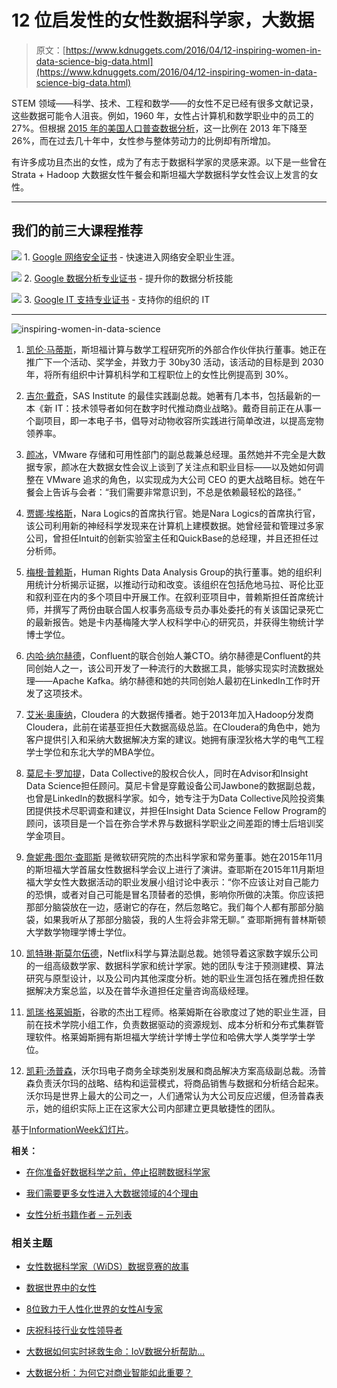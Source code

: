 # 12 位启发性的女性数据科学家，大数据

> 原文：[https://www.kdnuggets.com/2016/04/12-inspiring-women-in-data-science-big-data.html](https://www.kdnuggets.com/2016/04/12-inspiring-women-in-data-science-big-data.html)

STEM 领域——科学、技术、工程和数学——的女性不足已经有很多文献记录，这些数据可能令人沮丧。例如，1960 年，女性占计算机和数学职业中的员工的 27%。但根据 [2015 年的美国人口普查数据分析](http://www.aauw.org/research/solving-the-equation/)，这一比例在 2013 年下降至 26%，而在过去几十年中，女性参与整体劳动力的比例却有所增加。

有许多成功且杰出的女性，成为了有志于数据科学家的灵感来源。以下是一些曾在 Strata + Hadoop 大数据女性午餐会和斯坦福大学数据科学女性会议上发言的女性。

* * *

## 我们的前三大课程推荐

![](../Images/0244c01ba9267c002ef39d4907e0b8fb.png) 1\. [Google 网络安全证书](https://www.kdnuggets.com/google-cybersecurity) - 快速进入网络安全职业生涯。

![](../Images/e225c49c3c91745821c8c0368bf04711.png) 2\. [Google 数据分析专业证书](https://www.kdnuggets.com/google-data-analytics) - 提升你的数据分析技能

![](../Images/0244c01ba9267c002ef39d4907e0b8fb.png) 3\. [Google IT 支持专业证书](https://www.kdnuggets.com/google-itsupport) - 支持你的组织的 IT

* * *

![inspiring-women-in-data-science](../Images/eebd6b12351cd5288a0db244cb18fd0e.png)

1.  [凯伦·马蒂斯](https://icme.stanford.edu/people/karen-matthys)，斯坦福计算与数学工程研究所的外部合作伙伴执行董事。她正在推广下一个活动、奖学金，并致力于 30by30 活动，该活动的目标是到 2030 年，将所有组织中计算机科学和工程职位上的女性比例提高到 30%。

1.  [吉尔·戴奇](https://jilldyche.com/)，SAS Institute 的最佳实践副总裁。她著有几本书，包括最新的一本《新 IT：技术领导者如何在数字时代推动商业战略》。戴奇目前正在从事一个副项目，即一本电子书，倡导对动物收容所实践进行简单改进，以提高宠物领养率。

1.  [颜冰](https://www.linkedin.com/in/yanbingli)，VMware 存储和可用性部门的副总裁兼总经理。虽然她并不完全是大数据专家，颜冰在大数据女性会议上谈到了关注点和职业目标——以及她如何调整在 VMware 追求的角色，以实现成为大公司 CEO 的更大战略目标。她在午餐会上告诉与会者：“我们需要非常意识到，不总是依赖最轻松的路径。”

1.  [贾娜·埃格斯](https://twitter.com/jeggers)，Nara Logics的首席执行官。她是Nara Logics的首席执行官，该公司利用新的神经科学发现来在计算机上建模数据。她曾经营和管理过多家公司，曾担任Intuit的创新实验室主任和QuickBase的总经理，并且还担任过分析师。

1.  [梅根·普赖斯](https://hrdag.org/people/megan-price-phd/)，Human Rights Data Analysis Group的执行董事。她的组织利用统计分析揭示证据，以推动行动和改变。该组织在包括危地马拉、哥伦比亚和叙利亚在内的多个项目中开展工作。在叙利亚项目中，普赖斯担任首席统计师，并撰写了两份由联合国人权事务高级专员办事处委托的有关该国记录死亡的最新报告。她是卡内基梅隆大学人权科学中心的研究员，并获得生物统计学博士学位。

1.  [内哈·纳尔赫德](https://twitter.com/nehanarkhede)，Confluent的联合创始人兼CTO。纳尔赫德是Confluent的共同创始人之一，该公司开发了一种流行的大数据工具，能够实现实时流数据处理——Apache Kafka。纳尔赫德和她的共同创始人最初在LinkedIn工作时开发了这项技术。

1.  [艾米·奥康纳](https://twitter.com/ImAmyO)，Cloudera 的大数据传播者。她于2013年加入Hadoop分发商Cloudera，此前在诺基亚担任大数据高级总监。在Cloudera的角色中，她为客户提供引入和采纳大数据解决方案的建议。她拥有康涅狄格大学的电气工程学士学位和东北大学的MBA学位。

1.  [莫尼卡·罗加提](https://twitter.com/mrogati)，Data Collective的股权合伙人，同时在Advisor和Insight Data Science担任顾问。莫尼卡曾是穿戴设备公司Jawbone的数据副总裁，也曾是LinkedIn的数据科学家。如今，她专注于为Data Collective风险投资集团提供技术尽职调查和建议，并担任Insight Data Science Fellow Program的顾问，该项目是一个旨在弥合学术界与数据科学职业之间差距的博士后培训奖学金项目。

1.  [詹妮弗·图尔·查耶斯](https://www.linkedin.com/in/jennifer-chayes-6328145) 是微软研究院的杰出科学家和常务董事。她在2015年11月的斯坦福大学首届女性数据科学会议上进行了演讲。查耶斯在2015年11月斯坦福大学女性大数据活动的职业发展小组讨论中表示：“你不应该让对自己能力的恐惧，或者对自己可能是冒名顶替者的恐惧，影响你所做的决策。你应该把那部分脑袋放在一边，感谢它的存在，然后忽略它。我们每个人都有那部分脑袋，如果我听从了那部分脑袋，我的人生将会非常无聊。” 查耶斯拥有普林斯顿大学数学物理学博士学位。

1.  [凯特琳·斯莫尔伍德](https://www.linkedin.com/in/caitlinsmallwood)，Netflix科学与算法副总裁。她领导着这家数字娱乐公司的一组高级数学家、数据科学家和统计学家。她的团队专注于预测建模、算法研究与原型设计，以及公司内其他深度分析。她的职业生涯包括在雅虎担任数据解决方案总监，以及在普华永道担任定量咨询高级经理。

1.  [凯瑞·格莱姆斯](https://www.linkedin.com/in/carrie-grimes-4b61138)，谷歌的杰出工程师。格莱姆斯在谷歌度过了她的职业生涯，目前在技术学院小组工作，负责数据驱动的资源规划、成本分析和分布式集群管理软件。格莱姆斯拥有斯坦福大学统计学博士学位和哈佛大学人类学学士学位。

1.  [凯莉·汤普森](https://www.linkedin.com/in/kelly-thompson-9836204)，沃尔玛电子商务全球类别发展和商品解决方案高级副总裁。汤普森负责沃尔玛的战略、结构和运营模式，将商品销售与数据和分析结合起来。沃尔玛是世界上最大的公司之一，人们通常认为大公司反应迟缓，但汤普森表示，她的组织实际上正在这家大公司内部建立更具敏捷性的团队。

基于[InformationWeek幻灯片](http://www.informationweek.com/big-data/big-data-analytics/12-inspiring-women-in-data-science-big-data--/d/d-id/1325032)。

**相关：**

+   [在你准备好数据科学之前，停止招聘数据科学家](/2015/07/stop-hiring-data-scientists-until-ready.html)

+   [我们需要更多女性进入大数据领域的4个理由](/2016/02/4-reasons-more-women-big-data.html)

+   [女性分析书籍作者 – 元列表](/2015/04/women-analytics-book-authors.html)

### 相关主题

+   [女性数据科学家（WiDS）数据竞赛的故事](https://www.kdnuggets.com/2022/01/story-women-data-science-wids-datathon.html)

+   [数据世界中的女性](https://www.kdnuggets.com/2022/03/women-world-data.html)

+   [8位致力于人性化世界的女性AI专家](https://www.kdnuggets.com/2021/03/8-women-ai-striving-humanize-world.html)

+   [庆祝科技行业女性领导者](https://www.kdnuggets.com/2022/07/celebrating-women-leadership-roles-tech-industry.html)

+   [大数据如何实时拯救生命：IoV数据分析帮助…](https://www.kdnuggets.com/how-big-data-is-saving-lives-in-real-time-iov-data-analytics-helps-prevent-accidents)

+   [大数据分析：为何它对商业智能如此重要？](https://www.kdnuggets.com/2023/06/big-data-analytics-crucial-business-intelligence.html)
